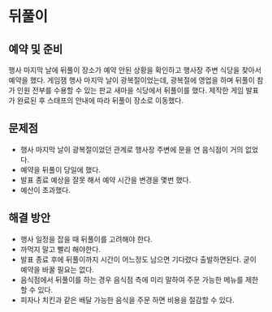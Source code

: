 # 뒤풀이

## 예약 및 준비

행사 마지막 날에 뒤풀이 장소가 예약 안된 상황을 확인하고 행사장 주변 식당을 찾아서 예약을 했다.
게임잼 행사 마지막 날이 광복절이었는데, 광복절에 영업을 하며 뒤풀이 참가 인원 전부를 수용할 수 있는 판교 새마을 식당에서 뒤풀이를 했다.
제작한 게임 발표가 완료된 후 스태프의 안내에 따라 뒤풀이 장소로 이동했다.

## 문제점

* 행사 마지막 날이 광복절이었던 관계로 행사장 주변에 문을 연 음식점이 거의 없었다.
* 예약을 뒤풀이 당일에 했다.
* 발표 종료 예상을 잘못 해서 예약 시간을 변경을 몇번 했다.
* 예산이 초과했다.

## 해결 방안

* 행사 일정을 잡을 때 뒤풀이를 고려해야 한다.
* 까먹지 말고 빨리 해야한다.
* 발표 종료 후에 뒤풀이까지 시간이 어느정도 남으면 기다렸다 출발하면된다. 굳이 예약을 바꿀 필요는 없다.
* 음식점에서 뒤풀이를 하는 경우 음식점 측에 미리 말하여 주문 가능한 메뉴를 제한 할 수 있다.
* 피자나 치킨과 같은 배달 가능한 음식을 주문 하면 비용을 절감할 수 있다.
